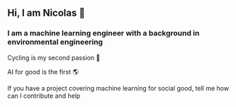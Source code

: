 ## Hi, I am Nicolas 👋

### I am a machine learning engineer with a background in environmental engineering

Cycling is my second passion :bicyclist:

AI for good is the first :earth_americas:

If you have a project covering machine learning for social good, tell me how can I contribute and help




<!--
**nicolasbuitragob/nicolasbuitragob** is a ✨ _special_ ✨ repository because its `README.md` (this file) appears on your GitHub profile.

Here are some ideas to get you started:

- 🔭 I’m currently working on ...
- 🌱 I’m currently learning ...
- 👯 I’m looking to collaborate on ...
- 🤔 I’m looking for help with ...
- 💬 Ask me about ...
- 📫 How to reach me: ...
- 😄 Pronouns: ...
- ⚡ Fun fact: ...
-->

